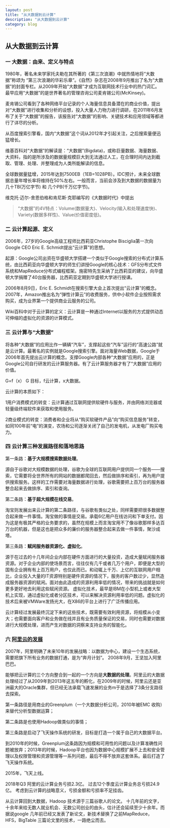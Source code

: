 ```yaml
---
layout: post
title: "从大数据到云计算"
description: "从大数据到云计算"
category: blog
---
```



## 从大数据到云计算
                  
### 一 大数据：由来、定义与特点

1980年，著名未来学家托夫勒在其所著的《第三次浪潮》中就热情地将“大数据”称颂为 “第三次浪潮的华彩乐章”。《自然》杂志在2008年9月推出了名为“大数据”的封面专栏。从2009年开始“大数据”才成为互联网技术行业中的热门词汇。
最早应用“大数据”的是世界著名的管理咨询公司麦肯锡公司(McKinsey)。

麦肯锡公司看到了各种网络平台记录的个人海量信息具备潜在的商业价值，提出对“大数据”进行收集和分析的设想，投入大量人力物力进行调研，在2011年6月发布了关于“大数据”的报告，该报告对“大数据”的影响、关键技术和应用领域等都进行了详尽的分析。

从百度搜索引擎看，国内“大数据”这个词从2012年才引起关注，之后搜索量便迅猛增长。


维基百科对“大数据”的解读是：“大数据”(Bigdata)，或称巨量数据、海量数据、大资料，指的是所涉及的数据量规模巨大到无法通过人工，在合理时间内达到截取、管理、处理、并整理成为人类所能解读的信息。

全球数据量猛增，2015年达到7500EB（1EB=1028PB）。IDC预计，未来全球数据总量年增长率将维持在50%左右。一般而言，当前会涉及到大数据的数据量为 几十TB(万亿字节) 和 几个PB(千万亿字节)。


维克托·迈尔-舍恩伯格和肯尼斯·克耶编写的《大数据时代》中提出

> “大数据”的4V特点：Volume(数据量大)、Velocity(输入和处理速度快)、Variety(数据多样性)、Value(价值密度低)。

### 二 云计算起源、定义

2006年，27岁的Google高级工程师比西莉亚Christophe Bisciglia第一次向Google CEO Eric E. Schmidt提出“云计算”的思想。

起源：Google公司出资在华盛顿大学搭建一个类似于Google搜索的分布式计算系统，由比西莉亚向华盛顿大学的师生们讲授Google的核心技术：GFS分布式文件系统和MapReduce分布式编程框架。施密特先生采纳了比西莉亚的建议，向华盛顿大学捐赠了40台服务器，比西莉亚定期到华盛顿大学进行授课。

2006年8月9日，Eric E. Schmidt在搜索引擎大会上首次提出“云计算”的概念。
2007年，Amazon推出名为“弹性计算云”的收费服务，供中小软件企业按照需求购买，成为业界第一个提供商业云服务的公司。

Wiki百科中对于云计算的定义：云计算是一种通过Internet以服务的方式提供动态可伸缩的虚拟化的资源的计算模式。

### 三 云计算与“大数据”

将各种“大数据”的应用比作一辆辆“汽车”，支撑起这些“汽车”运行的“高速公路”就是云计算。最著名的实例就是Google搜索引擎。面对海量Web数据，Google于2006年首先提出云计算的概念。支撑Google内部各种“大数据”应用的，正是Google公司自行研发的云计算服务器。有了云计算服务器才有了“大数据”应用的价值。

G=f（x）  G 目标，f云计算，x大数据。

云计算的本质如下：

1用户消费模式的转变：云计算通过互联网提供软硬件与服务，并由网络浏览器或轻量级终端软件来获取和使用服务。

2商业模式的转变：消费者和企业将从“购买软硬件产品”向“购买信息服务”转变，如同100年前“电”的演变，农场和公司逐渐关闭了自己的发电机，从发电厂购买电力。


### 四 云计算三种发展路径和落地思路

第一条路：**基于大规模搜索数据处理**。

源自于谷歌对大规模数据的处理，谷歌为全球的互联网用户提供同一个服务——搜索，它需要将全世界所有的网站的数据都爬回去，然后做排序和索引，再为用户提供搜索服务。这样的工作需要对海量数据进行处理，谷歌需要把上百万台的服务器整合起来去做排序、索引和查询。

第二条路：**基于超大规模在线交易**。

淘宝则发展出来云计算的第二条路径，与谷歌有类似之处，同样需要把很多数据整合起来做一件事情。淘宝做的事情是交易。承载6亿用户在线访问和下单支付。因为这是有极其严格的业务要求的，虽然在规模上而言淘宝用不了像谷歌那样多达百万台的机器，但是这也是把众多的廉价的服务器整合起来去做一件事情，聚沙成塔。

第三条路：**赋闲服务器资源化、虚拟化**。

源于在过去的十几年间企业内部在硬件方面进行的大量投资，造成大量赋闲服务器资源。对于企业内部的使场景而言，往往仅有几千或者几万个用户，即便是大型的国有企业拥有有上百万用户，也仅此而已。和动辄上千万、上亿的互联网用户相比，企业投入大量的IT资源特别是硬件资源的情况下，服务的客户数过少，显然造成服务器资源的赋闲。面对由此造成的资源利用率低的情况，带来的挑战就是如何更多更好地去利用这些赋闲资源。
虚拟化技术，最早是IBM在小型机上或者大型机上实现，通过虚拟化或者分区技术，可以来解决资源利用率低的问题。虚拟化的技术后来被VMWare发扬光大，在X86的平台上进行了广泛传播应用。

云计算经过发展最终沉淀下来的这些技术，既需要有效利用资源，将规模从小变大；也需要面向客户和业务做在线并且有业务质量保证的交易，同时也需要对数据进行大规模处理，进而产生对数据的洞察来支持业务的智能化。


### 六   [阿里云的发展](http://www.techweb.com.cn/news/2016-06-08/2344624.shtml)

2007年，阿里明确了未来10年的发展战略：以数据为中心，建设一个生态系统，需要把旗下所有业务的数据打通，是为“奔月计划”。
2008年9月，王坚加入阿里巴巴。 

能够把云计算的三个方向整合到一起的一个方向是**大数据的处理**。阿里云的大数据处理经过了从2009年到2013年这五年的孵化，在2009年的时候，阿里云还是亚洲最大的Oracle集群，但已经无法承载飞速发展的业务m于是选择了3条分支路径去探索。

第一条路径是用商业的Greenplum（一个大数据分析公司，2010年被EMC 收购）来替代分析型数据运算；

第二条路是也使用Hadoop做类似的事情；

第三条路是启动了飞天操作系统的研发，目标是打造一个属于自己的大数据平台。

到2010年的时候，Greenplum这条路因为规模和可用性的问题以及计算准确性问题被放弃；2013年的时候，Hadoop平台也因为数据中心规模扩展不上去和安全管理以及权限管理和资源管理等一系列问题，最后不得不放弃这套体系。最后打造了飞天操作系统。

2015年，飞天上线。

2018年Q3 阿里的云计算业务亏损2.3亿。 过去12个季度云计算业务总亏损24.9亿。
考虑到云计算的战略意义，亏损金额和亏损率不足挂齿。

从云计算回到大数据，Hadoop 技术源于三篇谷歌人的论文。 十几年前的文字，十余年来给无数人就业机会、无数公司创业的由头，估计还会延续至少十余年。而据说google 几年前已经又发表了新论文，新技术替换了之前MapReduce，HFS，BigTable 三篇论文里的技术，一路绝尘而去。


